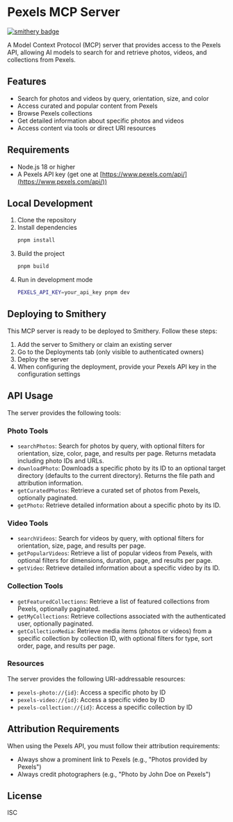 # Pexels MCP Server

[![smithery badge](https://smithery.ai/badge/@CaullenOmdahl/pexels-mcp-server)](https://smithery.ai/server/@CaullenOmdahl/pexels-mcp-server)

A Model Context Protocol (MCP) server that provides access to the Pexels API, allowing AI models to search for and retrieve photos, videos, and collections from Pexels.

## Features

- Search for photos and videos by query, orientation, size, and color
- Access curated and popular content from Pexels
- Browse Pexels collections
- Get detailed information about specific photos and videos
- Access content via tools or direct URI resources

## Requirements

- Node.js 18 or higher
- A Pexels API key (get one at [https://www.pexels.com/api/](https://www.pexels.com/api/))

## Local Development

1. Clone the repository
2. Install dependencies
   ```bash
   pnpm install
   ```
3. Build the project
   ```bash
   pnpm build
   ```
4. Run in development mode
   ```bash
   PEXELS_API_KEY=your_api_key pnpm dev
   ```

## Deploying to Smithery

This MCP server is ready to be deployed to Smithery. Follow these steps:

1. Add the server to Smithery or claim an existing server
2. Go to the Deployments tab (only visible to authenticated owners)
3. Deploy the server
4. When configuring the deployment, provide your Pexels API key in the configuration settings

## API Usage

The server provides the following tools:

### Photo Tools

- `searchPhotos`: Search for photos by query, with optional filters for orientation, size, color, page, and results per page. Returns metadata including photo IDs and URLs.
- `downloadPhoto`: Downloads a specific photo by its ID to an optional target directory (defaults to the current directory). Returns the file path and attribution information.
- `getCuratedPhotos`: Retrieve a curated set of photos from Pexels, optionally paginated.
- `getPhoto`: Retrieve detailed information about a specific photo by its ID.

### Video Tools

- `searchVideos`: Search for videos by query, with optional filters for orientation, size, page, and results per page.
- `getPopularVideos`: Retrieve a list of popular videos from Pexels, with optional filters for dimensions, duration, page, and results per page.
- `getVideo`: Retrieve detailed information about a specific video by its ID.

### Collection Tools

- `getFeaturedCollections`: Retrieve a list of featured collections from Pexels, optionally paginated.
- `getMyCollections`: Retrieve collections associated with the authenticated user, optionally paginated.
- `getCollectionMedia`: Retrieve media items (photos or videos) from a specific collection by collection ID, with optional filters for type, sort order, page, and results per page.

### Resources

The server provides the following URI-addressable resources:

- `pexels-photo://{id}`: Access a specific photo by ID
- `pexels-video://{id}`: Access a specific video by ID
- `pexels-collection://{id}`: Access a specific collection by ID

## Attribution Requirements

When using the Pexels API, you must follow their attribution requirements:

- Always show a prominent link to Pexels (e.g., "Photos provided by Pexels")
- Always credit photographers (e.g., "Photo by John Doe on Pexels")

## License

ISC